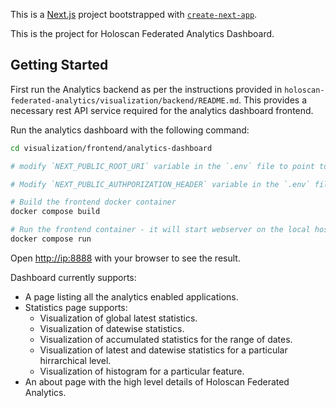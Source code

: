 This is a [Next.js](https://nextjs.org) project bootstrapped with [`create-next-app`](https://nextjs.org/docs/app/api-reference/cli/create-next-app).

This is the project for Holoscan Federated Analytics Dashboard.

## Getting Started

First run the Analytics backend as per the instructions provided in `holoscan-federated-analytics/visualization/backend/README.md`. This provides a necessary rest API service required for the analytics dashboard frontend.

Run the analytics dashboard with the following command:
```bash
cd visualization/frontend/analytics-dashboard

# modify `NEXT_PUBLIC_ROOT_URI` variable in the `.env` file to point to the IP where analytics backend is running.

# Modify `NEXT_PUBLIC_AUTHPORIZATION_HEADER` variable in the `.env` file to point to the newly created test JWT token as per the steps mentioned in `holoscan-federated-analytics/visualization/backend/README.md`.

# Build the frontend docker container
docker compose build

# Run the frontend container - it will start webserver on the local host and port 8888.
docker compose run
```

Open [http://ip:8888](http://ip:8888) with your browser to see the result.

Dashboard currently supports:
- A page listing all the analytics enabled applications.
- Statistics page supports:
  - Visualization of global latest statistics.
  - Visualization of datewise statistics.
  - Visualization of accumulated statistics for the range of dates.
  - Visualization of latest and datewise statistics for a particular hirrarchical level.
  - Visualization of histogram for a particular feature.
- An about page with the high level details of Holoscan Federated Analytics.
